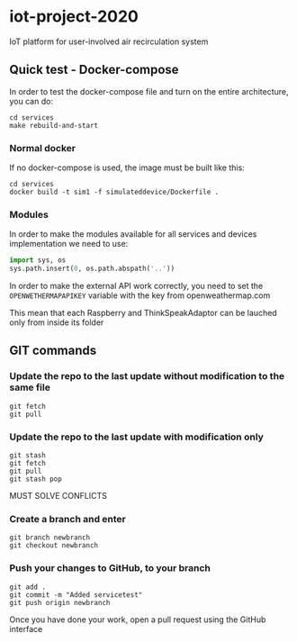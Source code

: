 # iot-project-2020
IoT platform for user-involved air recirculation system

## Quick test - Docker-compose
In order to test the docker-compose file and turn on the entire architecture, you can do:
```
cd services
make rebuild-and-start
```

### Normal docker
If no docker-compose is used, the image must be built like this:
```
cd services
docker build -t sim1 -f simulateddevice/Dockerfile .
```

### Modules
In order to make the modules available for all services and devices implementation we need to use:
```python
import sys, os
sys.path.insert(0, os.path.abspath('..'))
```

In order to make the external API work correctly, you need to set the `OPENWETHERMAPAPIKEY` variable with the key from openweathermap.com

This mean that each Raspberry and ThinkSpeakAdaptor can be lauched only from inside its folder





## GIT commands

### Update the repo to the last update without modification to the same file
```
git fetch
git pull
```

### Update the repo to the last update with modification only
```
git stash
git fetch
git pull
git stash pop
```
MUST SOLVE CONFLICTS

### Create a branch and enter
```
git branch newbranch
git checkout newbranch
```

### Push your changes to GitHub, to your branch
```
git add .
git commit -m "Added servicetest"
git push origin newbranch
```
Once you have done your work, open a pull request using the GitHub interface
